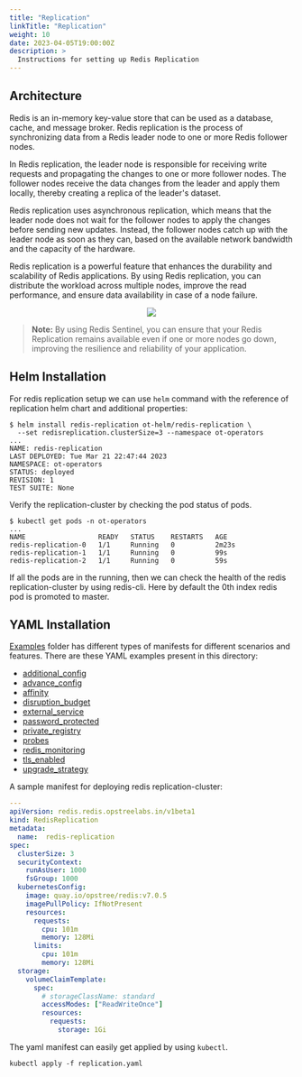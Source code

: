 ```yaml
---
title: "Replication"
linkTitle: "Replication"
weight: 10
date: 2023-04-05T19:00:00Z
description: >
  Instructions for setting up Redis Replication
---
```


## Architecture

Redis is an in-memory key-value store that can be used as a database, cache, and message broker. Redis replication is the process of synchronizing data from a Redis leader node to one or more Redis follower nodes.

In Redis replication, the leader node is responsible for receiving write requests and propagating the changes to one or more follower nodes. The follower nodes receive the data changes from the leader and apply them locally, thereby creating a replica of the leader's dataset.

Redis replication uses asynchronous replication, which means that the leader node does not wait for the follower nodes to apply the changes before sending new updates. Instead, the follower nodes catch up with the leader node as soon as they can, based on the available network bandwidth and the capacity of the hardware.

Redis replication is a powerful feature that enhances the durability and scalability of Redis applications. By using Redis replication, you can distribute the workload across multiple nodes, improve the read performance, and ensure data availability in case of a node failure.

<div align="center" class="mb-0">
    <img src="../../../images/replication-redis.png">
</div>

> **Note:** By using Redis Sentinel, you can ensure that your Redis Replication remains available even if one or more nodes go down, improving the resilience and reliability of your application.

## Helm Installation

For redis replication setup we can use `helm` command with the reference of replication helm chart and additional properties:

```shell
$ helm install redis-replication ot-helm/redis-replication \
  --set redisreplication.clusterSize=3 --namespace ot-operators
...
NAME: redis-replication
LAST DEPLOYED: Tue Mar 21 22:47:44 2023
NAMESPACE: ot-operators
STATUS: deployed
REVISION: 1
TEST SUITE: None
```

Verify the replication-cluster by checking the pod status of pods.

```shell
$ kubectl get pods -n ot-operators
...
NAME                  READY   STATUS    RESTARTS   AGE
redis-replication-0   1/1     Running   0          2m23s
redis-replication-1   1/1     Running   0          99s
redis-replication-2   1/1     Running   0          59s
```

If all the pods are in the running, then we can check the health of the redis replication-cluster by using redis-cli. Here by default the 0th index redis pod is promoted to master.

## YAML Installation

[Examples](https://github.com/OT-CONTAINER-KIT/redis-operator/tree/master/example/v1beta2) folder has different types of manifests for different scenarios and features. There are these YAML examples present in this directory:

- [additional_config](https://github.com/OT-CONTAINER-KIT/redis-operator/tree/master/example/v1beta2/additional_config)
- [advance_config](https://github.com/OT-CONTAINER-KIT/redis-operator/tree/master/example/v1beta2/advance_config)
- [affinity](https://github.com/OT-CONTAINER-KIT/redis-operator/tree/master/example/v1beta2/affinity)
- [disruption_budget](https://github.com/OT-CONTAINER-KIT/redis-operator/tree/master/example/v1beta2/disruption_budget)
- [external_service](https://github.com/OT-CONTAINER-KIT/redis-operator/tree/master/example/v1beta2/external_service)
- [password_protected](https://github.com/OT-CONTAINER-KIT/redis-operator/tree/master/example/v1beta2/password_protected)
- [private_registry](https://github.com/OT-CONTAINER-KIT/redis-operator/tree/master/example/v1beta2/private_registry)
- [probes](https://github.com/OT-CONTAINER-KIT/redis-operator/tree/master/example/v1beta2/probes)
- [redis_monitoring](https://github.com/OT-CONTAINER-KIT/redis-operator/tree/master/example/v1beta2/redis_monitoring)
- [tls_enabled](https://github.com/OT-CONTAINER-KIT/redis-operator/tree/master/example/v1beta2/tls_enabled)
- [upgrade_strategy](https://github.com/OT-CONTAINER-KIT/redis-operator/tree/master/example/v1beta2/upgrade-strategy)

A sample manifest for deploying redis replication-cluster:

```yaml
---
apiVersion: redis.redis.opstreelabs.in/v1beta1
kind: RedisReplication
metadata:
  name:  redis-replication
spec:
  clusterSize: 3
  securityContext:
    runAsUser: 1000
    fsGroup: 1000
  kubernetesConfig: 
    image: quay.io/opstree/redis:v7.0.5
    imagePullPolicy: IfNotPresent
    resources:
      requests:
        cpu: 101m
        memory: 128Mi
      limits:
        cpu: 101m
        memory: 128Mi
  storage:
    volumeClaimTemplate:
      spec:
        # storageClassName: standard
        accessModes: ["ReadWriteOnce"]
        resources:
          requests:
            storage: 1Gi
```

The yaml manifest can easily get applied by using `kubectl`.

```shell
kubectl apply -f replication.yaml
```
